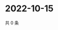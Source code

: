 # 2022-10-15

共 0 条

<!-- BEGIN WEIBO -->
<!-- 最后更新时间 Sat Oct 15 2022 16:25:45 GMT+0800 (China Standard Time) -->

<!-- END WEIBO -->
